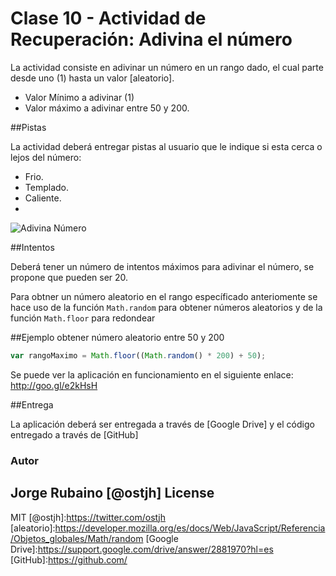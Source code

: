 # Clase 10 - Actividad de Recuperación: Adivina el número

La actividad consiste en adivinar un número en un rango dado, el cual parte desde uno (1) hasta un valor [aleatorio].
* Valor Mínimo a adivinar (1)
* Valor máximo a adivinar entre 50 y 200.

##Pistas

La actividad deberá entregar pistas al usuario que le indique si esta cerca o lejos del número:

* Frio.
* Templado.
* Caliente.
* 


![Adivina Número](https://dl.dropboxusercontent.com/u/181689/adivinaNumero.gif) 


##Intentos

Deberá tener un número de intentos máximos para adivinar el número, se propone que pueden ser 20.

Para obtner un número aleatorio en el rango específicado anteriomente se hace uso de la función ```Math.random``` para obtener números aleatorios y de la función ```Math.floor``` para redondear

##Ejemplo obtener número aleatorio entre 50 y 200

```javascript
var rangoMaximo = Math.floor((Math.random() * 200) + 50);
```

Se puede ver la aplicación en funcionamiento en el siguiente enlace: http://goo.gl/e2kHsH

##Entrega

La aplicación deberá ser entregada a través de [Google Drive] y el código entregado a través de [GitHub]

### Autor
Jorge Rubaino [@ostjh]
License
----
MIT
[@ostjh]:https://twitter.com/ostjh
[aleatorio]:https://developer.mozilla.org/es/docs/Web/JavaScript/Referencia/Objetos_globales/Math/random
[Google Drive]:https://support.google.com/drive/answer/2881970?hl=es
[GitHub]:https://github.com/
